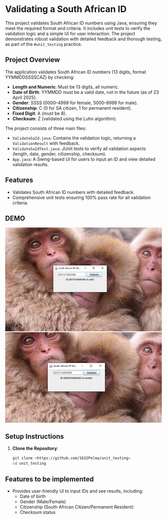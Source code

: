 # Validating a South African ID

This project validates South African ID numbers using Java, ensuring they meet the required format and criteria. It includes unit tests to verify the validation logic and a simple UI for user interaction. The project demonstrates robust validation with detailed feedback and thorough testing, as part of the `#unit_testing` practice.

## Project Overview

The application validates South African ID numbers (13 digits, format YYMMDDSSSSCAZ) by checking:
- **Length and Numeric**: Must be 13 digits, all numeric.
- **Date of Birth**: YYMMDD must be a valid date, not in the future (as of 23 April 2025).
- **Gender**: SSSS (0000–4999 for female, 5000–9999 for male).
- **Citizenship**: C (0 for SA citizen, 1 for permanent resident).
- **Fixed Digit**: A (must be 8).
- **Checksum**: Z (validated using the Luhn algorithm).

The project consists of three main files:
- `ValidateSaId.java`: Contains the validation logic, returning a `ValidationResult` with feedback.
- `ValidateSaIdTest.java`: JUnit tests to verify all validation aspects (length, date, gender, citizenship, checksum).
- `App.java`: A Swing-based UI for users to input an ID and view detailed validation results.

## Features 

- Validates South African ID numbers with detailed feedback.
- Comprehensive unit tests ensuring 100% pass rate for all validation criteria.

## DEMO
![Valid ID NUmber](images/GUI.png)
![Invalid ID Number](images/GUI1.png)

## Setup Instructions

1. **Clone the Repository**:
   ```bash
   git clone <https://github.com/1632Pelma/unit_testing>
   cd unit_testing

## Features to be implemented
- Provides user-friendly UI to input IDs and see results, including:
  - Date of birth
  - Gender (Male/Female)
  - Citizenship (South African Citizen/Permanent Resident)
  - Checksum status
